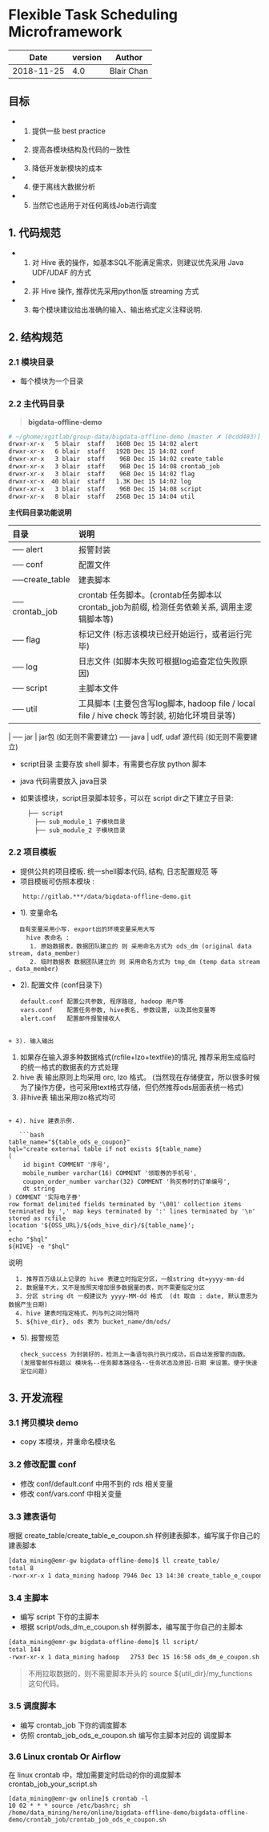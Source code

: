 # Flexible Task Scheduling Microframework

Date | version | Author 
--- | --- | --- 
2018-11-25 | 4.0 | Blair Chan 

## 目标

+ 1. 提供一些 best practice
+ 2. 提高各模块结构及代码的一致性
+ 3. 降低开发新模块的成本
+ 4. 便于离线大数据分析
+ 5. 当然它也适用于对任何离线Job进行调度

## 1. 代码规范

- 1. 对 Hive 表的操作，如基本SQL不能满足需求，则建议优先采用 Java UDF/UDAF 的方式
- 2. 非 Hive 操作, 推荐优先采用python版 streaming 方式
- 3. 每个模块建议给出准确的输入、输出格式定义注释说明.

## 2. 结构规范

### 2.1 模块目录

+ 每个模块为一个目录

### 2.2 主代码目录

> **bigdata-offline-demo**

```bash
# ~/ghome/xgitlab/group-data/bigdata-offline-demo [master ✗ (0cdd403)] [14:44:28]
drwxr-xr-x   5 blair  staff   160B Dec 15 14:02 alert
drwxr-xr-x   6 blair  staff   192B Dec 15 14:02 conf
drwxr-xr-x   3 blair  staff    96B Dec 15 14:02 create_table
drwxr-xr-x   3 blair  staff    96B Dec 15 14:08 crontab_job
drwxr-xr-x   3 blair  staff    96B Dec 15 14:02 flag
drwxr-xr-x  40 blair  staff   1.3K Dec 15 14:02 log
drwxr-xr-x   3 blair  staff    96B Dec 15 14:08 script
drwxr-xr-x   8 blair  staff   256B Dec 15 14:04 util
```

**主代码目录功能说明**

目录 | 说明
:--- | :--
── alert | 报警封装
── conf | 配置文件
──create_table | 建表脚本
── crontab_job | crontab 任务脚本。(crontab任务脚本以crontab_job为前缀, 检测任务依赖关系, 调用主逻辑脚本等)
── flag | 标记文件 (标志该模块已经开始运行，或者运行完毕)
── log | 日志文件  (如脚本失败可根据log追查定位失败原因) |
── script | 主脚本文件 |
── util | 工具脚本 (主要包含写log脚本, hadoop file / local file / hive check 等封装, 初始化环境目录等)
|
── jar | jar包 (如无则不需要建立)
── java | udf, udaf 源代码 (如无则不需要建立)

+ script目录 主要存放 shell 脚本，有需要也存放 python 脚本
+ java 代码需要放入 java目录 
+ 如果该模块，script目录脚本较多，可以在 script dir之下建立子目录:

        ├── script
          ├── sub_module_1 子模块目录 
          ├── sub_module_2 子模块目录
          
### 2.2 项目模板 

+ 提供公共的项目模板. 统一shell脚本代码, 结构, 日志配置规范 等
+ 项目模板可仿照本模块 : 

```
    http://gitlab.***/data/bigdata-offline-demo.git
```
    
+ 1). 变量命名

```
   自有变量采用小写. export出的环境变量采用大写
     hive 表命名 : 
      1. 原始数据表，数据团队建立的 则 采用命名方式为 ods_dm (original data stream, data_member)
      2. 临时数据表 数据团队建立的 则 采用命名方式为 tmp_dm (temp data stream , data_member)
```
   
+ 2). 配置文件 (conf目录下)

   ```
   default.conf 配置公共参数, 程序路径, hadoop 用户等
   vars.conf    配置任务参数, hive表名, 参数设置, 以及其他变量等
   alert.conf   配置邮件报警接收人
```
        
+ 3). 输入输出

   ```
   1. 如果存在输入源多种数据格式(rcfile+lzo+textfile)的情况, 推荐采用生成临时的统一格式的数据表的方式处理
   2. hive 表 输出原则上均采用 orc, lzo 格式。
         (当然现在存储便宜，所以很多时候为了操作方便，也可采用text格式存储，但仍然推荐ods层面表统一格式)
   3. 非hive表 输出采用lzo格式均可
```

+ 4). hive 建表示例.

   ```bash
table_name="${table_ods_e_coupon}"
hql="create external table if not exists ${table_name}
(
    id bigint COMMENT '序号',
    mobile_number varchar(16) COMMENT '领取券的手机号',
    coupon_order_number varchar(32) COMMENT '购买券时的订单编号',
    dt string
) COMMENT '实际电子券'
row format delimited fields terminated by '\001' collection items terminated by ',' map keys terminated by ':' lines terminated by '\n'
stored as rcfile
location '${OSS_URL}/${ods_hive_dir}/${table_name}';
"
echo "$hql"
${HIVE} -e "$hql"
```
 
说明

```
  1. 推荐百万级以上记录的 hive 表建立时指定分区，一般string dt=yyyy-mm-dd  
  2. 数据量不大，又不是按照天增加很多数据量的表，则不需要指定分区   
  3. 分区 string dt 一般建议为 yyyy-MM-dd 格式  (dt 取自 : date, 默认意思为数据产生日期)
  4. hive 建表时指定格式，列与列之间分隔符
  5. ${hive_dir}, ods 表为 bucket_name/dm/ods/     
```


+ 5). 报警规范

  ```
  check_success 为封装好的，检测上一条语句执行执行成功，后自动发报警的函数。
  (发报警邮件标题以 模块名--任务脚本路径名--任务状态及原因-日期 来设置。便于快速定位问题)
  ```

## 3. 开发流程

### 3.1 拷贝模块 demo

- copy 本模块，并重命名模块名

### 3.2 修改配置 conf

- 修改 conf/default.conf 中用不到的 rds 相关变量
- 修改 conf/vars.conf 中相关变量

### 3.3 建表语句

根据 create\_table/create\_table\_e\_coupon.sh 样例建表脚本，编写属于你自己的建表脚本 

```bash
[data_mining@emr-gw bigdata-offline-demo]$ ll create_table/
total 8
-rwxr-xr-x 1 data_mining hadoop 7946 Dec 13 14:30 create_table_e_coupon.sh
```

### 3.4 主脚本

- 编写 script 下你的主脚本
- 根据 script/ods\_dm\_e\_coupon.sh 样例脚本，编写属于你自己的主脚本 

```bash
[data_mining@emr-gw bigdata-offline-demo]$ ll script/
total 144
-rwxr-xr-x 1 data_mining hadoop   2753 Dec 15 16:58 ods_dm_e_coupon.sh
```

> 不用拉取数据的，则不需要脚本开头的 source ${util_dir}/my\_functions 这句代码。

### 3.5 调度脚本

- 编写 crontab_job 下你的调度脚本
- 仿照 crontab\_job\_ods\_e\_coupon.sh 编写你主脚本对应的 调度脚本

### 3.6 Linux crontab Or Airflow

在 linux crontab 中，增加需要定时启动的你的调度脚本 crontab\_job\_your\_script.sh

```
[data_mining@emr-gw online]$ crontab -l
10 02 * * * source /etc/bashrc; sh /home/data_mining/hero/online/bigdata-offline-demo/bigdata-offline-demo/crontab_job/crontab_job_ods_e_coupon.sh
```
